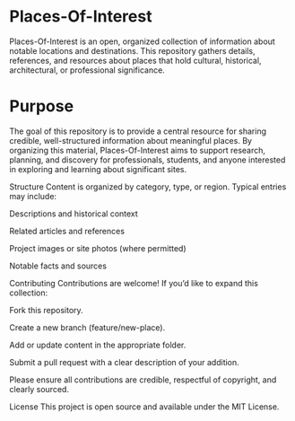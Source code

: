 # Places-Of-Interest

Places-Of-Interest is an open, organized collection of information about notable locations and destinations. This repository gathers details, references, and resources about places that hold cultural, historical, architectural, or professional significance.

# Purpose
The goal of this repository is to provide a central resource for sharing credible, well-structured information about meaningful places. By organizing this material, Places-Of-Interest aims to support research, planning, and discovery for professionals, students, and anyone interested in exploring and learning about significant sites.

Structure
Content is organized by category, type, or region. Typical entries may include:

Descriptions and historical context

Related articles and references

Project images or site photos (where permitted)

Notable facts and sources

Contributing
Contributions are welcome! If you’d like to expand this collection:

Fork this repository.

Create a new branch (feature/new-place).

Add or update content in the appropriate folder.

Submit a pull request with a clear description of your addition.

Please ensure all contributions are credible, respectful of copyright, and clearly sourced.

License
This project is open source and available under the MIT License.
